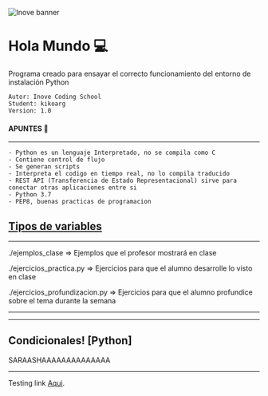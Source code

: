 ![Inove banner](inove.jpg)

# Hola Mundo 💻
Programa creado para ensayar el correcto funcionamiento del entorno de instalación Python

```
Autor: Inove Coding School
Student: kikoarg
Version: 1.0

```
#### APUNTES 📄
***
```
- Python es un lenguaje Interpretado, no se compila como C
- Contiene control de flujo
- Se generan scripts
- Interpreta el codigo en tiempo real, no lo compila traducido
- REST API (Transferencia de Estado Representacional) sirve para conectar otras aplicaciones entre si
- Python 3.7
- PEP8, buenas practicas de programacion

```

## [Tipos de variables](/variables_python)
***
./ejemplos_clase => Ejemplos que el profesor mostrará en clase  

./ejercicios_practica.py => Ejercicios para que el alumno desarrolle lo visto en clase

./ejercicios_profundizacion.py => Ejercicios para que el alumno profundice sobre el tema durante la semana 
***

***
## Condicionales! [Python]

SARAASHAAAAAAAAAAAAAA
***






Testing link [Aqui](README.md).